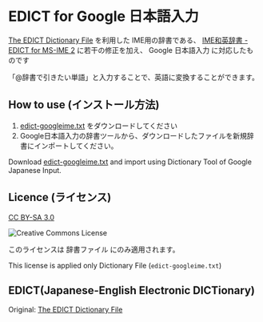 # EDICT for Google 日本語入力

[The EDICT Dictionary File] を利用した IME用の辞書である、
[IME和英辞書 - EDICT for MS-IME 2](http://www.nurs.or.jp/~nagadomi/edictime2/) に若干の修正を加え、 Google 日本語入力 に対応したものです

「@辞書で引きたい単語」と入力することで、英語に変換することができます。

## How to use (インストール方法)

1. [edict-googleime.txt](https://github.com/kyontan/edict-for-google-ime/raw/master/edict-googleime.txt) をダウンロードしてください
2. Google日本語入力の辞書ツールから、ダウンロードしたファイルを新規辞書にインポートしてください。

Download [edict-googleime.txt](https://github.com/kyontan/edict-for-google-ime/raw/master/edict-googleime.txt) and import using Dictionary Tool of Google Japanese Input.

## Licence (ライセンス)

[CC BY-SA 3.0](http://creativecommons.org/licenses/by-sa/3.0/deed.ja)

![Creative Commons License](https://i.creativecommons.org/l/by-sa/4.0/88x31.png)

このライセンスは 辞書ファイル にのみ適用されます。

This license is applied only Dictionary File (`edict-googleime.txt`)

## EDICT(Japanese-English Electronic DICTionary)

Original: [The EDICT Dictionary File]



<!-- External References -->

[The EDICT Dictionary File]: http://www.edrdg.org/jmdict/edict.html
